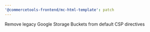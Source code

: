 ```yaml
---
'@commercetools-frontend/mc-html-template': patch
---
```


Remove legacy Google Storage Buckets from default CSP directives
